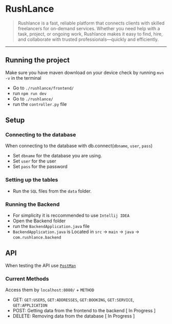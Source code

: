 # RushLance

> Rushlance is a fast, reliable platform that connects clients with skilled freelancers for on-demand services. Whether you need help with a task, project, or ongoing work, Rushlance makes it easy to find, hire, and collaborate with trusted professionals—quickly and efficiently.

---

## Running the project
Make sure you have maven download on your device check by running `mvn -v` in the terminal

- Go to `./rushlance/frontend/` 
- run `npm run dev`
- Go to `./rushlance/`
- run the `controller.py` file 

## Setup

### Connecting to the database
When connecting to the database with db.connect(`dbname`, `user`, `pass`)

- Set `dbname` for the database you are using. 
- Set `user` for the user 
- Set `pass` for the password

### Setting up the tables

- Run the `SQL` files from the `data` folder.

### Running the Backend
- For simplicity it is reccommended to use `Intellij IDEA`
- Open the Backend folder
- run the `BackendApplication.java` file
- `BackendApplication.java` is Located in `src` -> `main` -> `java` -> `com.rushlance.backend`

## API
When testing the API use [`PostMan`](https://www.postman.com/)

### Current Methods
Access them by `localhost:8080/` + `METHOD`
- GET: `GET:USERS`, `GET:ADDRESSES`, `GET:BOOKING`, `GET:SERVICE`, `GET:APPLICATION`
- POST: Getting data from the frontend to the backend [ In Progress ]
- DELETE: Removing data from the database [ In Progress ]
